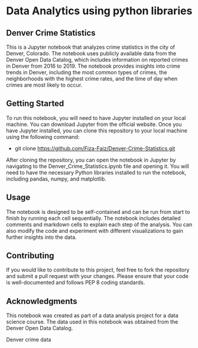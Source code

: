 # Data Analytics using python libraries

## Denver Crime Statistics
This is a Jupyter notebook that analyzes crime statistics in the city of Denver, Colorado. The notebook uses publicly available data from the Denver Open Data Catalog, which includes information on reported crimes in Denver from 2016 to 2019. The notebook provides insights into crime trends in Denver, including the most common types of crimes, the neighborhoods with the highest crime rates, and the time of day when crimes are most likely to occur.

## Getting Started
To run this notebook, you will need to have Jupyter installed on your local machine. You can download Jupyter from the official website. Once you have Jupyter installed, you can clone this repository to your local machine using the following command:
- git clone https://github.com/Fiza-Faiz/Denver-Crime-Statistics.git
 
After cloning the repository, you can open the notebook in Jupyter by navigating to the Denver_Crime_Statistics.ipynb file and opening it. You will need to have the necessary Python libraries installed to run the notebook, including pandas, numpy, and matplotlib.

## Usage
The notebook is designed to be self-contained and can be run from start to finish by running each cell sequentially. The notebook includes detailed comments and markdown cells to explain each step of the analysis. You can also modify the code and experiment with different visualizations to gain further insights into the data.

## Contributing
If you would like to contribute to this project, feel free to fork the repository and submit a pull request with your changes. Please ensure that your code is well-documented and follows PEP 8 coding standards.


## Acknowledgments
This notebook was created as part of a data analysis project for a data science course. The data used in this notebook was obtained from the Denver Open Data Catalog.


<!--
**Fiza-Faiz/fiza-faiz** is a ✨ _special_ ✨ repository because its `README.md` (this file) appears on your GitHub profile.

Here are some ideas to get you started:

- 🔭 I’m currently working on ...
- 🌱 I’m currently learning ...
- 👯 I’m looking to collaborate on ...
- 🤔 I’m looking for help with ...
- 💬 Ask me about ...
- 📫 How to reach me: ...
- 😄 Pronouns: ...
- ⚡ Fun fact: ...
-->


Denver crime data 
